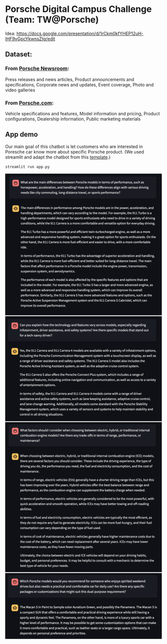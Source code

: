 # Porsche Digital Campus Challenge (Team: TW@Porsche)
Idea: https://docs.google.com/presentation/d/1rCkm0kfYHEP12uH-IHF9vGpcYkwnsZtg/edit 

## Dataset:
### From [Porsche Newsroom](https://newsroom.porsche.com/en.html):
Press releases and news articles, Product announcements and specifications, Corporate news and updates, Event coverage, Photo and video galleries
### From [Porsche.com](https://newsroom.porsche.com/en.html):
Vehicle specifications and features, Model information and pricing, Product configurations, Dealership information, Public marketing materials

## App demo
Our main goal of this chatbot is let customers who are interested in Poresche car know more about specific Porsche product. (We used streamlit and adapt the chatbot from this [template](https://docs.streamlit.io/develop/tutorials/llms/build-conversational-apps).)
```bash
streamlit run app.py
```
<img width="807" alt="demo" src="https://github.com/Poyen-Chen/TW-Porsche/blob/main/demo/demo2.png" />
<img width="807" alt="demo" src="https://github.com/Poyen-Chen/TW-Porsche/blob/main/demo/demo3.png" />
<img width="807" alt="demo" src="https://github.com/Poyen-Chen/TW-Porsche/blob/main/demo/demo4.png" />
<img width="807" alt="demo" src="https://github.com/Poyen-Chen/TW-Porsche/blob/main/demo/demo5.png" />
